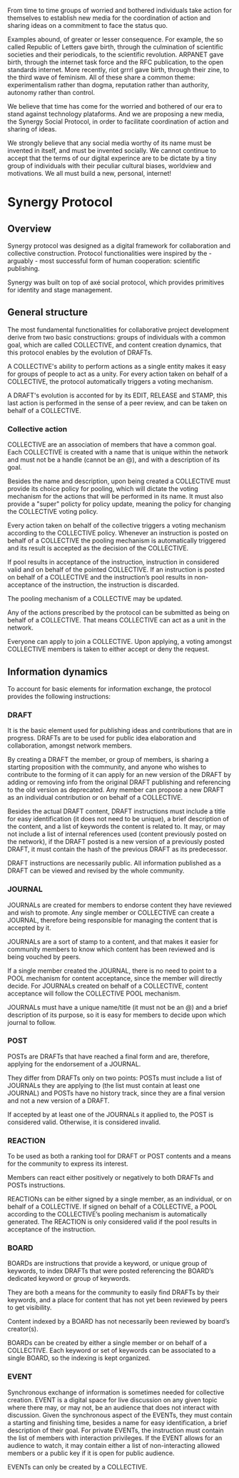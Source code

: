 From time to time groups of worried and bothered individuals take action for 
themselves to establish new media for the coordination of action and sharing ideas on a 
commitment to face the status quo.

Examples abound, of greater or lesser consequence. For example, the so called 
Republic of Letters gave birth, through the culmination of scientific societies
and their periodicals, to the scientific revolution. ARPANET gave birth, through 
the internet task force and the RFC publication, to the open standards internet.
More recently, riot grrrl gave birth, through their zine, to the third wave
of feminism. All of these share a common theme: experimentalism rather than dogma,
reputation rather than authority, autonomy rather than control.  

We believe that time has come for the worried and bothered of our era to stand 
against technology plataforms. And we are proposing a new media, the Synergy 
Social Protocol, in order to facilitate coordination of action and sharing of 
ideas.

We strongly believe that any social media worthy of its name must be 
invented in itself, and must be invented socially. We cannot continue to accept
that the terms of our digital experince are to be dictate by a tiny group of 
individuals with their peculiar cultural biases, worldview and motivations. 
We all must build a new, personal, internet!

# Synergy Protocol

## Overview

Synergy protocol was designed as a digital framework for collaboration and
collective construction. Protocol functionalities were inspired by the - arguably - most successful form of human cooperation: scientific publishing.

Synergy was built on top of axé social protocol, which provides primitives
for identity and stage management.

## General structure

The most fundamental functionalities for collaborative project development 
derive from two basic constructions: groups of individuals with a common goal,
which are called COLLECTIVE, and content creation dynamics, that this protocol
enables by the evolution of DRAFTs. 

A COLLECTIVE's ability to perform actions as a single entity makes it easy for
groups of people to act as a unity. For every action taken on behalf of a 
COLLECTIVE, the protocol automatically triggers a voting mechanism.

A DRAFT's evolution is acconted for by its EDIT, RELEASE and STAMP, this last action
is performed in the sense of a peer review, and can be taken on behalf of a COLLECTIVE.

### Collective action

COLLECTIVE are an association of members that have a common goal. Each
COLLECTIVE is created with a name that is unique within the network and
must not be a handle (cannot be an @), and with a description of its goal. 

Besides the name and description, upon being created a COLLECTIVE must provide 
its choice policy for pooling, which will dictate the voting mechanism 
for the actions that will be performed in its name. It must also provide a "super" 
policty for policy update, meaning the policy for changing the COLLECTIVE voting policy.

Every action taken on behalf of the collective triggers a voting mechanism
according to the COLLECTIVE policy. Whenever an instruction is posted on behalf 
of a COLLECTIVE the pooling mechanism is automatically triggered and its result 
is accepted as the decision of the COLLECTIVE.

If pool results in acceptance of the instruction, instruction in considered valid
and on behalf of the pointed COLLECTIVE. If an instruction is posted on behalf of 
a COLLECTIVE and the instruction’s pool results in non-acceptance of the instruction,
the instruction is discarded. 

The pooling mechanism of a COLLECTIVE may be updated.

Any of the actions prescribed by the protocol can be submitted as
being on behalf of a COLLECTIVE. That means COLLECTIVE can act as a
unit in the network. 

Everyone can apply to join a COLLECTIVE. Upon applying, a voting amongst COLLECTIVE 
members is taken to either accept or deny the request.


## Information dynamics

To account for basic elements for information exchange, the protocol provides
the following instructions:

### DRAFT

It is the basic element used for publishing ideas and contributions that are in
progress. DRAFTs are to be used for public idea elaboration and collaboration,
amongst network members.

By creating a DRAFT the member, or group of members, is sharing a starting proposition with
the community, and anyone who wishes to contribute to the forming of it can
apply for an new version of the DRAFT by adding or removing info from the
original DRAFT publishing and referencing to the old version as deprecated.
Any member can propose a new DRAFT as an individual contribution or
on behalf of a COLLECTIVE.

Besides the actual DRAFT content, DRAFT instructions must include a
title for easy identification (it does not need to be unique), a brief description
of the content, and a list of keywords the content is related to. It may, or
may not include a list of internal references used (content previously posted on
the network), if the DRAFT posted is a new version of a previously posted DRAFT, 
it must contain the hash of the previous DRAFT as its predecessor.

DRAFT instructions are necessarily public. All information published as a
DRAFT can be viewed and revised by the whole community.

### JOURNAL

JOURNALs are created for members to endorse content they have reviewed and
wish to promote. Any single member or COLLECTIVE can create a JOURNAL,
therefore being responsible for managing the content that is accepted by it.

JOURNALs are a sort of stamp to a content, and that makes it easier for
community members to know which content has been reviewed and is being
vouched by peers.

If a single member created the JOURNAL, there is no need to point to a
POOL mechanism for content acceptance, since the member will directly decide.
For JOURNALs created on behalf of a COLLECTIVE, content acceptance will
follow the COLLECTIVE POOL mechanism.

JOURNALs must have a unique name/title (it must not be an @) and a
brief description of its purpose, so it is easy for members to decide upon which
journal to follow.

###  POST

POSTs are DRAFTs that have reached a final form and are, therefore, applying
for the endorsement of a JOURNAL.

They differ from DRAFTs only on two points: POSTs must include a list of
JOURNALs they are applying to (the list must contain at least one JOURNAL)
and POSTs have no history track, since they are a final version and not a new
version of a DRAFT.

If accepted by at least one of the JOURNALs it applied to, the POST is
considered valid. Otherwise, it is considered invalid.

### REACTION

To be used as both a ranking tool for DRAFT or POST contents and a means
for the community to express its interest.

Members can react either positively or negatively to both DRAFTs and
POSTs instructions.

REACTIONs can be either signed by a single member, as an individual, or
on behalf of a COLLECTIVE. If signed on behalf of a COLLECTIVE, a POOL
according to the COLLECTIVE’s pooling mechanism is automatically generated. 
The REACTION is only considered valid if the pool results in acceptance
of the instruction.

### BOARD

BOARDs are instructions that provide a keyword, or unique group of keywords,
to index DRAFTs that were posted referencing the BOARD’s dedicated keyword
or group of keywords.

They are both a means for the community to easily find DRAFTs by their
keywords, and a place for content that has not yet been reviewed by peers to
get visibility.

Content indexed by a BOARD has not necessarily been reviewed by board’s
creator(s).

BOARDs can be created by either a single member or on behalf of a COLLECTIVE.
Each keyword or set of keywords can be associated to a single BOARD, so
the indexing is kept organized.

### EVENT

Synchronous exchange of information is sometimes needed for collective creation.
EVENT is a digital space for live discussion on any given topic where there
may, or may not, be an audience that does not interact with discussion.
Given the synchronous aspect of the EVENTs, they must contain a starting
and finishing time, besides a name for easy identification, a brief description
of their goal. For private EVENTs, the instruction must contain the list of
members with interaction privileges. If the EVENT allows for an audience to
watch, it may contain either a list of non-interacting allowed members or a
public key if it is open for public audience.

EVENTs can only be created by a COLLECTIVE.